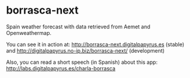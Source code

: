 borrasca-next
=============

Spain weather forecast with data retrieved from Aemet and Openweathermap.

You can see it in action at: http://borrasca-next.digitalpapyrus.es (stable) and http://digitalpapyrus.no-ip.biz/borrasca-next/ (development)

Also, you can read a short speech (in Spanish) about this app: http://labs.digitalpapyrus.es/charla-borrasca